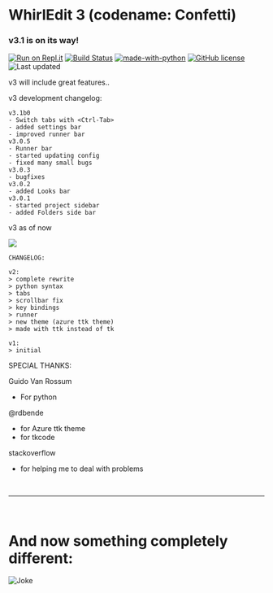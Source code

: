 # WhirlEdit 3 (codename: Confetti)

### v3.1 is on its way!

[![Run on Repl.it](https://repl.it/badge/github/Whirlpool-programmer/WhirlEdit)](https://repl.it/github/whirlpool-programmer/WhirlEdit)
[![Build Status](https://github.com/whirlpool-programmer/whirledit/actions/workflows/python-app.yml/badge.svg)](https://github.com/whirlpool-programmer/whirledit/actions/workflows/python-app.yml)
[![made-with-python](https://img.shields.io/badge/Made%20with-Python-1f425f.svg)](https://www.python.org/)
[![GitHub license](https://img.shields.io/github/license/Whirlpool-programmer/whirledit.svg)](https://github.com/whirlpool-programmer/whirledit/blob/master/LICENSE)
![Last updated](https://badges.pufler.dev/updated/whirlpool-programmer/whirledit)

v3 will include great features..

v3 development changelog:
```
v3.1b0
- Switch tabs with <Ctrl-Tab>
- added settings bar
- improved runner bar
v3.0.5
- Runner bar
- started updating config
- fixed many small bugs
v3.0.3
- bugfixes
v3.0.2
- added Looks bar
v3.0.1
- started project sidebar
- added Folders side bar
```

v3 as of now

![](https://github.com/Whirlpool-Programmer/WhirlEdit/raw/main/Capture.JPG)

```
CHANGELOG:

v2:
> complete rewrite
> python syntax
> tabs
> scrollbar fix
> key bindings
> runner
> new theme (azure ttk theme)
> made with ttk instead of tk

v1:
> initial
```

SPECIAL THANKS:

Guido Van Rossum
- For python

@rdbende
- for Azure ttk theme
- for tkcode

stackoverflow
- for helping me to deal with problems

<br>
<hr>
<br>

# And now something completely different:

![Joke](https://readme-jokes.vercel.app/api)
